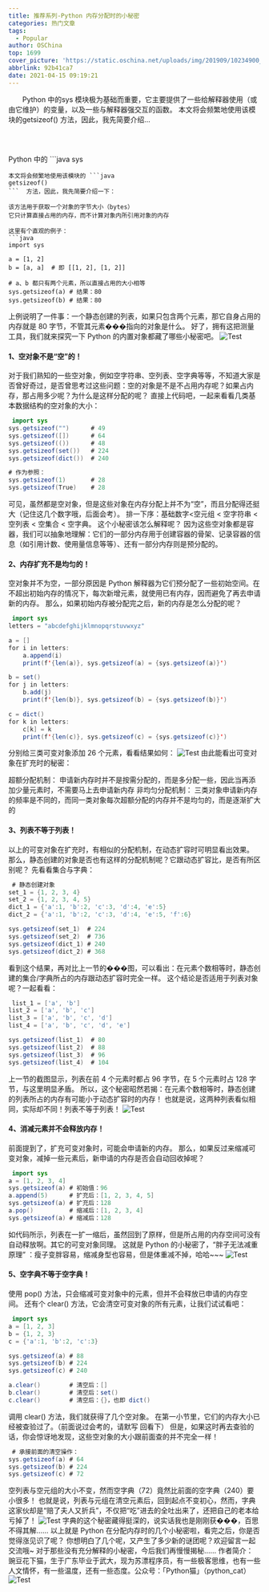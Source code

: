 ```yaml
---
title: 推荐系列-Python 内存分配时的小秘密
categories: 热门文章
tags:
  - Popular
author: OSChina
top: 1699
cover_picture: 'https://static.oschina.net/uploads/img/201909/10234900_uysX.jpg'
abbrlink: 92b41ca7
date: 2021-04-15 09:19:21
---
```


&emsp;&emsp;Python 中的sys 模块极为基础而重要，它主要提供了一些给解释器使用（或由它维护）的变量，以及一些与解释器强交互的函数。 本文将会频繁地使用该模块的getsizeof() 方法，因此，我先简要介绍...
<!-- more -->

                                                                                                                                                                                         
###   
Python 中的 ```java 
  sys
  ```  模块极为基础而重要，它主要提供了一些给解释器使用（或由它维护）的变量，以及一些与解释器强交互的函数。 
本文将会频繁地使用该模块的 ```java 
  getsizeof()
  ```  方法，因此，我先简要介绍一下： 
 
 该方法用于获取一个对象的字节大小（bytes） 
 它只计算直接占用的内存，而不计算对象内所引用对象的内存 
 
这里有个直观的例子： 
 ```java 
  import sys

a = [1, 2]
b = [a, a]  # 即 [[1, 2], [1, 2]]

# a、b 都只有两个元素，所以直接占用的大小相等
sys.getsizeof(a) # 结果：80
sys.getsizeof(b) # 结果：80

  ```  
上例说明了一件事：一个静态创建的列表，如果只包含两个元素，那它自身占用的内存就是 80 字节，不管其元素���指向的对象是什么。 
好了，拥有这把测量工具，我们就来探究一下 Python 的内置对象都藏了哪些小秘密吧。 
![Test](https://oscimg.oschina.net/oscnet/u7y1GDwELoSaMrk.jpg  'Python 内存分配时的小秘密') 
 
#### 1、空对象不是“空”的！ 
对于我们熟知的一些空对象，例如空字符串、空列表、空字典等等，不知道大家是否曾好奇过，是否曾思考过这些问题：空的对象是不是不占用内存呢？如果占内存，那占用多少呢？为什么是这样分配的呢？ 
直接上代码吧，一起来看看几类基本数据结构的空对象的大小： 
 ```java 
  import sys
sys.getsizeof("")      # 49
sys.getsizeof([])      # 64
sys.getsizeof(())      # 48
sys.getsizeof(set())   # 224
sys.getsizeof(dict())  # 240

# 作为参照：
sys.getsizeof(1)       # 28
sys.getsizeof(True)    # 28

  ```  
可见，虽然都是空对象，但是这些对象在内存分配上并不为“空”，而且分配得还挺大（记住这几个数字哦，后面会考）。 
排一下序：基础数字<空元组 < 空字符串 < 空列表 < 空集合 < 空字典。 
这个小秘密该怎么解释呢？ 
因为这些空对象都是容器，我们可以抽象地理解：它们的一部分内存用于创建容器的骨架、记录容器的信息（如引用计数、使用量信息等等）、还有一部分内存则是预分配的。 
 
#### 2、内存扩充不是均匀的！ 
空对象并不为空，一部分原因是 Python 解释器为它们预分配了一些初始空间。在不超出初始内存的情况下，每次新增元素，就使用已有内存，因而避免了再去申请新的内存。 
那么，如果初始内存被分配完之后，新的内存是怎么分配的呢？ 
 ```java 
  import sys
letters = "abcdefghijklmnopqrstuvwxyz"

a = []
for i in letters:
    a.append(i)
    print(f'{len(a)}, sys.getsizeof(a) = {sys.getsizeof(a)}')

b = set()
for j in letters:
    b.add(j)
    print(f'{len(b)}, sys.getsizeof(b) = {sys.getsizeof(b)}')

c = dict()
for k in letters:
    c[k] = k
    print(f'{len(c)}, sys.getsizeof(c) = {sys.getsizeof(c)}')

  ```  
分别给三类可变对象添加 26 个元素，看看结果如何： 
![Test](https://oscimg.oschina.net/oscnet/u7y1GDwELoSaMrk.jpg  'Python 内存分配时的小秘密') 
由此能看出可变对象在扩充时的秘密： 
 
 超额分配机制： 申请新内存时并不是按需分配的，而是多分配一些，因此当再添加少量元素时，不需要马上去申请新内存 
 非均匀分配机制： 三类对象申请新内存的频率是不同的，而同一类对象每次超额分配的内存并不是均匀的，而是逐渐扩大的 
 
 
#### 3、列表不等于列表！ 
以上的可变对象在扩充时，有相似的分配机制，在动态扩容时可明显看出效果。 
那么，静态创建的对象是否也有这样的分配机制呢？它跟动态扩容比，是否有所区别呢？ 
先看看集合与字典： 
 ```java 
  # 静态创建对象
set_1 = {1, 2, 3, 4}
set_2 = {1, 2, 3, 4, 5}
dict_1 = {'a':1, 'b':2, 'c':3, 'd':4, 'e':5}
dict_2 = {'a':1, 'b':2, 'c':3, 'd':4, 'e':5, 'f':6}

sys.getsizeof(set_1)  # 224
sys.getsizeof(set_2)  # 736
sys.getsizeof(dict_1) # 240
sys.getsizeof(dict_2) # 368

  ```  
看到这个结果，再对比上一节的���图，可以看出：在元素个数相等时，静态创建的集合/字典所占的内存跟动态扩容时完全一样。 
这个结论是否适用于列表对象呢？一起看看： 
 ```java 
  list_1 = ['a', 'b']
list_2 = ['a', 'b', 'c']
list_3 = ['a', 'b', 'c', 'd']
list_4 = ['a', 'b', 'c', 'd', 'e']

sys.getsizeof(list_1)  # 80
sys.getsizeof(list_2)  # 88
sys.getsizeof(list_3)  # 96
sys.getsizeof(list_4)  # 104

  ```  
上一节的截图显示，列表在前 4 个元素时都占 96 字节，在 5 个元素时占 128 字节，与这里明显矛盾。 
所以，这个秘密昭然若揭：在元素个数相等时，静态创建的列表所占的内存有可能小于动态扩容时的内存！ 
也就是说，这两种列表看似相同，实际却不同！列表不等于列表！ 
![Test](https://oscimg.oschina.net/oscnet/u7y1GDwELoSaMrk.jpg  'Python 内存分配时的小秘密') 
 
#### 4、消减元素并不会释放内存！ 
前面提到了，扩充可变对象时，可能会申请新的内存。 
那么，如果反过来缩减可变对象，减掉一些元素后，新申请的内存是否会自动回收掉呢？ 
 ```java 
  import sys
a = [1, 2, 3, 4]
sys.getsizeof(a) # 初始值：96
a.append(5)      # 扩充后：[1, 2, 3, 4, 5]
sys.getsizeof(a) # 扩充后：128
a.pop()          # 缩减后：[1, 2, 3, 4]
sys.getsizeof(a) # 缩减后：128

  ```  
如代码所示，列表在一扩一缩后，虽然回到了原样，但是所占用的内存空间可没有自动释放啊。其它的可变对象同理。 
这就是 Python 的小秘密了，“胖子无法减重原理” ：瘦子变胖容易，缩减身型也容易，但是体重减不掉，哈哈~~~ 
![Test](https://oscimg.oschina.net/oscnet/u7y1GDwELoSaMrk.jpg  'Python 内存分配时的小秘密') 
 
#### 5、空字典不等于空字典！ 
使用 pop() 方法，只会缩减可变对象中的元素，但并不会释放已申请的内存空间。 
还有个 clear() 方法，它会清空可变对象的所有元素，让我们试试看吧： 
 ```java 
  import sys
a = [1, 2, 3]
b = {1, 2, 3}
c = {'a':1, 'b':2, 'c':3}

sys.getsizeof(a) # 88
sys.getsizeof(b) # 224
sys.getsizeof(c) # 240

a.clear()        # 清空后：[]
b.clear()        # 清空后：set()
c.clear()        # 清空后：{}，也即 dict()

  ```  
调用 clear() 方法，我们就获得了几个空对象。 
在第一小节里，它们的内存大小已经被查验过了。（前面说过会考的，请默写 回看下） 
但是，如果这时再去查验的话，你会惊讶地发现，这些空对象的大小跟前面查的并不完全一样！ 
 ```java 
  # 承接前面的清空操作：
sys.getsizeof(a) # 64
sys.getsizeof(b) # 224
sys.getsizeof(c) # 72

  ```  
空列表与空元组的大小不变，然而空字典（72）竟然比前面的空字典（240）要小很多！ 
也就是说，列表与元组在清空元素后，回到起点不变初心，然而，字典这家伙却是“赔了夫人又折兵”，不仅把“吃”进去的全吐出来了，还把自己的老本给亏掉了！ 
![Test](https://oscimg.oschina.net/oscnet/u7y1GDwELoSaMrk.jpg  'Python 内存分配时的小秘密') 
字典的这个秘密藏得挺深的，说实话我也是刚刚获���，百思不得其解…… 
以上就是 Python 在分配内存时的几个小秘密啦，看完之后，你是否觉得涨见识了呢？ 
你想明白了几个呢，又产生了多少新的谜团呢？欢迎留言一起交流哦~ 
对于那些没有充分解释的小秘密，今后我们再慢慢揭秘…… 
作者简介： 豌豆花下猫，生于广东毕业于武大，现为苏漂程序员，有一些极客思维，也有一些人文情怀，有一些温度，还有一些态度。公众号：「Python猫」（python_cat） 
![Test](https://oscimg.oschina.net/oscnet/u7y1GDwELoSaMrk.jpg  'Python 内存分配时的小秘密')
                                        